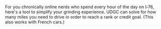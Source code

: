 For you chronically online nerds who spend every hour of the day on I‑76, here's a tool to simplify your grinding experience. UDGC can solve for how many miles you need to drive in order to reach a rank or credit goal. (This also works with French cars.)
